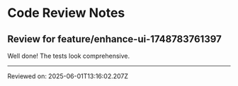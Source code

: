 # Code Review Notes

## Review for feature/enhance-ui-1748783761397

Well done! The tests look comprehensive.

---
Reviewed on: 2025-06-01T13:16:02.207Z